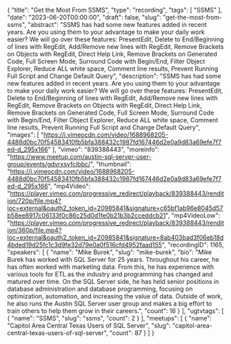 {
  "title": "Get the Most From SSMS",
  "type": "recording",
  "tags": [
    "SSMS"
  ],
  "date": "2023-06-20T00:00:00",
  "draft": false,
  "slug": "get-the-most-from-ssms",
  "abstract": "SSMS has had some new features added in recent years. Are you using them to your advantage to make your daily work easier? We will go over these features: PresentEdit, Delete to End/Beginning of lines with RegEdit, Add/Remove new lines with RegEdit, Remove Brackets on Objects with RegEdit, Direct Help Link, Remove Brackets on Generated Code, Full Screen Mode, Surround Code with Begin/End, Filter Object Explorer, Reduce ALL white space, Comment line results, Prevent Running Full Script and Change Default Query",
  "description": "SSMS has had some new features added in recent years. Are you using them to your advantage to make your daily work easier? We will go over these features: PresentEdit, Delete to End/Beginning of lines with RegEdit, Add/Remove new lines with RegEdit, Remove Brackets on Objects with RegEdit, Direct Help Link, Remove Brackets on Generated Code, Full Screen Mode, Surround Code with Begin/End, Filter Object Explorer, Reduce ALL white space, Comment line results, Prevent Running Full Script and Change Default Query",
  "images": [
    "https://i.vimeocdn.com/video/1688968205-4488d0bc70f54583410fb5bfa388432c1987fd167446d2e0a9d83a69efe7f7ed-d_295x166"
  ],
  "vimeo": "839388443",
  "moreinfo": "https://www.meetup.com/austin-sql-server-user-group/events/gdvrxsyfcjbbc/",
  "thumbnail": "https://i.vimeocdn.com/video/1688968205-4488d0bc70f54583410fb5bfa388432c1987fd167446d2e0a9d83a69efe7f7ed-d_295x166",
  "mp4Video": "https://player.vimeo.com/progressive_redirect/playback/839388443/rendition/720p/file.mp4?loc=external&oauth2_token_id=20985841&signature=c65bf1ab96e8045d57b58ee8917c06133f0c86c25d0d1fe0b21b3b2cceddcb21",
  "mp4VideoLow": "https://player.vimeo.com/progressive_redirect/playback/839388443/rendition/360p/file.mp4?loc=external&oauth2_token_id=20985841&signature=8ab403bad3f06eb18d4bded19d25fc1c3d9fe32d79e0a0f516cfd4952faad155",
  "recordingID": 1165,
  "speakers": [
    {
      "name": "Mike Burek",
      "slug": "mike-burek",
      "bio": "Mike Burek has worked with SQL Server for 25 years. Throughout his career, he has often worked with marketing data. From this, he has experience with various tools for ETL as the industry and programming has changed and matured over time. On the SQL Server side, he has held senior positions in database administration and database programming, focusing on optimization, automation, and increasing the value of data. Outside of work, he also runs the Austin SQL Server user group and makes a big effort to train others to help them grow in their careers.",
      "count": 16
    }
  ],
  "ugtvtags": [
    {
      "name": "SSMS",
      "slug": "ssms",
      "count": 2
    }
  ],
  "meetups": [
    {
      "name": "Capitol Area Central Texas Users of SQL Server",
      "slug": "capitol-area-central-texas-users-of-sql-server",
      "count": 87
    }
  ]
}